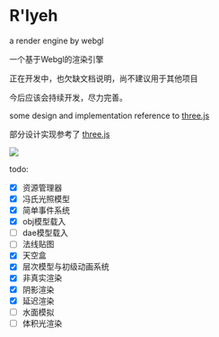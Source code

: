 # R'lyeh
a render engine by webgl 

一个基于Webgl的渲染引擎

正在开发中，也欠缺文档说明，尚不建议用于其他项目

今后应该会持续开发，尽力完善。



some design and implementation reference to [three.js](https://threejs.org)

部分设计实现参考了 [three.js](https://threejs.org)


![](http://o6qwciia9.bkt.clouddn.com/Rlyeh/1.png)

todo:

- [x] 资源管理器
- [x] 冯氏光照模型
- [x] 简单事件系统
- [x] obj模型载入
- [ ] dae模型载入
- [ ] 法线贴图
- [x] 天空盒
- [x] 层次模型与初级动画系统
- [x] 非真实渲染
- [x] 阴影渲染
- [x] 延迟渲染
- [ ] 水面模拟
- [ ] 体积光渲染
